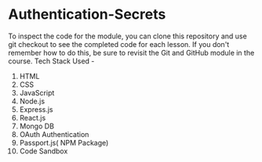# Authentication-Secrets

To inspect the code for the module, you can clone this repository and use git checkout to see the completed code for each lesson. If you don't remember how to do this, be sure to revisit the Git and GitHub module in the course.
Tech Stack Used -
1) HTML
2) CSS
3) JavaScript
4) Node.js
5) Express.js
6) React.js
7) Mongo DB
8) OAuth Authentication
9) Passport.js( NPM Package)
10) Code Sandbox
